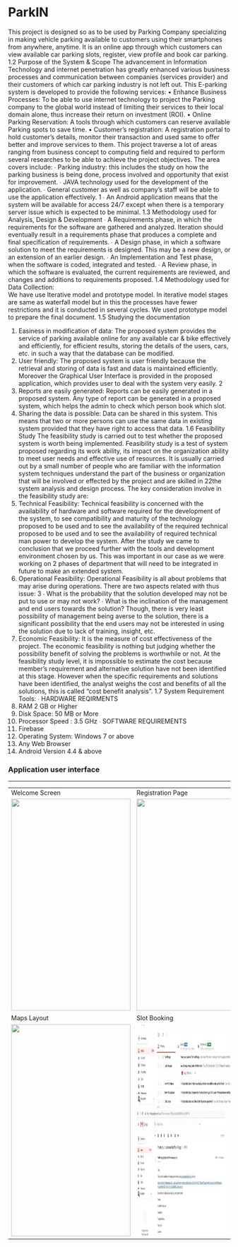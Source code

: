 # ParkIN
This project is designed so as to be used by Parking Company specializing in making vehicle  parking available to customers using their smartphones from anywhere, anytime. It is an  online app through which customers can view available car parking slots, register, view  profile and book car parking. 
1.2 Purpose of the System & Scope 
The advancement in Information Technology and internet penetration has greatly enhanced  various business processes and communication between companies (services provider) and  their customers of which car parking industry is not left out. This E-parking system is  developed to provide the following services: 
• Enhance Business Processes: To be able to use internet technology to project the Parking  company to the global world instead of limiting their services to their local domain alone,  thus increase their return on investment (ROI). 
• Online Parking Reservation: A tools through which customers can reserve available  Parking spots to save time. 
• Customer’s registration: A registration portal to hold customer’s details, monitor their  transaction and used same to offer better and improve services to them. 
This project traverse a lot of areas ranging from business concept to computing field and  required to perform several researches to be able to achieve the project objectives. 
The area covers include: 
∙ Parking industry: this includes the study on how the parking business is being done,  process involved and opportunity that exist for improvement. 
∙ JAVA technology used for the development of the application. 
∙ General customer as well as company’s staff will be able to use the application  effectively.
1 
∙ An Android application means that the system will be available for access 24/7  except when there is a temporary server issue which is expected to be minimal. 
1.3 Methodology used for Analysis, Design & Development 
∙ A Requirements phase, in which the requirements for the software are gathered and  analyzed. Iteration should eventually result in a requirements phase that produces a  complete and final specification of requirements. 
∙ A Design phase, in which a software solution to meet the requirements is designed.  This may be a new design, or an extension of an earlier design. 
∙ An Implementation and Test phase, when the software is coded, integrated and  tested. 
∙ A Review phase, in which the software is evaluated, the current requirements are  reviewed, and changes and additions to requirements proposed. 
1.4 Methodology used for Data Collection:  
We have use Iterative model and prototype model. In iterative model stages are same as  waterfall model but in this the processes have fewer restrictions and it is conducted in several  cycles. We used prototype model to prepare the final document. 
1.5 Studying the documentation  
1. Easiness in modification of data: The proposed system provides the service of  parking available online for any available car & bike effectively and efficiently, for  efficient results, storing the details of the users, cars, etc. in such a way that the  database can be modified. 
2. User friendly: The proposed system is user friendly because the retrieval and storing  of data is fast and data is maintained efficiently. Moreover the Graphical User  Interface is provided in the proposed application, which provides user to deal with the  system very easily.
2 
3. Reports are easily generated: Reports can be easily generated in a proposed system.  Any type of report can be generated in a proposed system, which helps the admin to  check which person book which slot. 
4. Sharing the data is possible: Data can be shared in this system. This means that two or more persons can use the same data in existing system provided that they have  right to access that data. 
1.6 Feasibility Study 
The feasibility study is carried out to test whether the proposed system is worth being  implemented. Feasibility study is a test of system proposed regarding its work ability, its  impact on the organization ability to meet user needs and effective use of resources. It is  usually carried out by a small number of people who are familiar with the information system  techniques understand the part of the business or organization that will be involved or  effected by the project and are skilled in 22the system analysis and design process. 
The key consideration involve in the feasibility study are: 
1. Technical Feasibility: 
Technical feasibility is concerned with the availability of hardware and software required for  the development of the system, to see compatibility and maturity of the technology proposed  to be used and to see the availability of the required technical proposed to be used and to see  the availability of required technical man power to develop the system. 
After the study we came to conclusion that we proceed further with the tools and  development environment chosen by us. This was important in our case as we were working  on 2 phases of department that will need to be integrated in future to make an extended  system. 
2. Operational Feasibility: 
Operational Feasibility is all about problems that may arise during operations. There are two aspects related with thus issue:
3 
∙ What is the probability that the solution developed may not be put to use or may not  work? 
∙ What is the inclination of the management and end users towards the solution?  Though, there is very least possibility of management being averse to the solution,  there is a significant possibility that the end users may not be interested in using the  solution due to lack of training, insight, etc. 
3. Economic Feasibility: 
It is the measure of cost effectiveness of the project. The economic feasibility is nothing but  judging whether the possibility benefit of solving the problems is worthwhile or not. At the  feasibility study level, it is impossible to estimate the cost because member’s requirement and  alternative solution have not been identified at this stage. However when the specific  requirements and solutions have been identified, the analyst weighs the cost and benefits of  all the solutions, this is called “cost benefit analysis”. 
1.7 System Requirement Tools: 
∙ HARDWARE REQIRMENTS  
1. RAM 2 GB or Higher  
2. Disk Space: 50 MB or More 
3. Processor Speed : 3.5 GHz 
∙ SOFTWARE REQUIREMENTS 
1. Firebase 
2. Operating System: Windows 7 or above 
3. Any Web Browser 
4. Android Version 4.4 & above


### Application user interface
****
<table>
  <tr>
    <td>Welcome Screen</td>
     <td>Registration Page</td>
     <td>Login Page</td>
  </tr>
  <tr>
    <td><img src="img/1.JPG" width=270 height=480></td>
    <td><img src="img/2.JPG" width=270 height=480></td>
    <td><img src="img/3.JPG" width=270 height=480></td>
  </tr>
  <tr>
     <td>Maps Layout</td>
     <td>Slot Booking</td>
     <td>Booking Details</td>
  </tr>
  <tr>
    <td><img src="4.JPG" width=270 height=480></td>
    <td><img src="5.JPG" width=270 height=480></td>
    <td><img src="6.JPG" width=270 height=480></td>
  </tr>
 
 </table>
 
